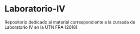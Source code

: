 # Laboratorio-IV
Repositorio dedicado al material correspondiente a la cursada de Laboratorio IV en la UTN FRA (2018)
